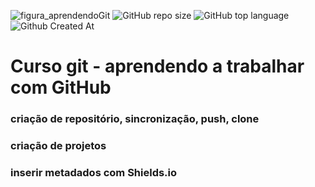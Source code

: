 ![figura_aprendendoGit](https://github.com/MauroNadalin/gitCurso/assets/169415207/9fa7da00-116f-43ef-ab43-fe432a5f5953)
![GitHub repo size](https://img.shields.io/github/repo-size/MauroNadalin/gitCurso)
![GitHub top language](https://img.shields.io/github/languages/top/MauroNadalin/gitCurso)
![Github Created At](https://img.shields.io/github/created-at/MauroNadalin/gitCurso)





# Curso git - aprendendo a trabalhar com GitHub
### criação de repositório, sincronização, push, clone
### criação de projetos 
### inserir metadados com Shields.io
 








